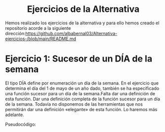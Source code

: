 <h1 align="center">	Ejercicios  de la Alternativa</h1>

















Hemos realizado los ejercicios de la alternativa y para ello hemos creado el repositorio acorde a la siguiente dirección:https://github.com/albabernal03/Alternativa-ejercicios-/blob/main/README.md

# Ejercicio 1: Sucesor de un DÍA de la semana

El tipo DÍA define por enumeración un día de la semana. En el ejercicio que determina el día del 1 de mayo de un año dado, también se ha especificado una función sucesor para un 
día de la semana.Falta dar una definición de esta función.
Dar una definición completa de la función sucesor para un día de la semana.
Todavía no disponemos de las herramientas que nos permitirán dar una definición «elegante» de esta función. Lo haremos más adelante.

Pseudocódigo:
